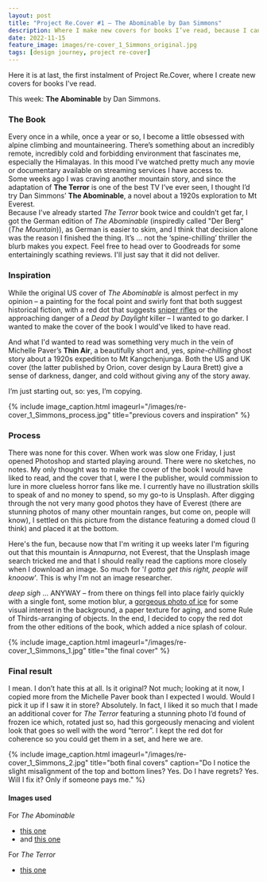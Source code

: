 ```yaml
---
layout: post
title: "Project Re.Cover #1 – The Abominable by Dan Simmons"
description: Where I make new covers for books I’ve read, because I can.
date: 2022-11-15
feature_image: images/re-cover_1_Simmons_original.jpg
tags: [design journey, project re-cover]
---
```


Here it is at last, the first instalment of Project Re.Cover, where I create new covers for books I've read.

This week: **The Abominable** by Dan Simmons.


<!--more-->

### The Book
Every once in a while, once a year or so, I become a little obsessed with alpine climbing and mountaineering. There’s something about an incredibly remote, incredibly cold and forbidding environment that fascinates me, especially the Himalayas. In this mood I’ve watched pretty much any movie or documentary available on streaming services I have access to.<br/>
Some weeks ago I was craving another mountain story, and since the adaptation of **The Terror** is one of the best TV I’ve ever seen, I thought I’d try Dan Simmons’ **The Abominable**, a novel about a 1920s exploration to Mt Everest.<br/>
Because I’ve already started *The Terror* book twice and couldn’t get far, I got the German edition of *The Abominable* (inspiredly called "Der Berg" (*The Mountain*)), as German is easier to skim, and I think that decision alone was the reason I finished the thing. It’s … not the ‘spine-chilling’ thriller the blurb makes you expect. Feel free to head over to Goodreads for some entertainingly scathing reviews. I'll just say that it did not deliver.

### Inspiration
While the original US cover of *The Abominable* is almost perfect in my opinion – a painting for the focal point and swirly font that both suggest historical fiction, with a red dot that suggests [sniper rifles](https://www.imdb.com/title/tt11307814/) or the approaching danger of a *Dead by Daylight* killer – I wanted to go darker. I wanted to make the cover of the book I would’ve liked to have read.

And what I'd wanted to read was something very much in the vein of Michelle Paver’s **Thin Air**, a beautifully short and, yes, *spine-chilling* ghost story about a 1920s expedition to Mt Kangchenjunga. Both the US and UK cover (the latter published by Orion, cover design by Laura Brett) give a sense of darkness, danger, and cold without giving any of the story away.

I’m just starting out, so: yes, I’m copying.

{% include image_caption.html imageurl="/images/re-cover_1_Simmons_process.jpg" title="previous covers and inspiration" %}

### Process
There was none for this cover. When work was slow one Friday, I just opened Photoshop and started playing around. There were no sketches, no notes. My only thought was to make the cover of the book I would have liked to read, and the cover that I, were I the publisher, would commission to lure in more clueless horror fans like me.
I currently have no illustration skills to speak of and no money to spend, so my go-to is Unsplash. After digging through the not very many good photos they have of Everest (there are stunning photos of many other mountain ranges, but come on, people will know), I settled on this picture from the distance featuring a domed cloud (I think) and placed it at the bottom.

Here's the fun, because now that I'm writing it up weeks later I'm figuring out that this mountain is *Annapurna*, not Everest, that the Unsplash image search tricked me and that I should really read the captions more closely when I download an image. So much for '*I gotta get this right, people will knooow*'. This is why I'm not an image researcher.

*deep sigh* ... ANYWAY – from there on things fell into place fairly quickly with a single font, some motion blur, a [gorgeous photo of ice](https://unsplash.com/photos/L0rxoED50k0) for some visual interest in the background, a paper texture for aging, and some Rule of Thirds-arranging of objects. In the end, I decided to copy the red dot from the other editions of the book, which added a nice splash of colour.

{% include image_caption.html imageurl="/images/re-cover_1_Simmons_1.jpg" title="the final cover" %}

### Final result
I mean. I don’t hate this at all. Is it original? Not much; looking at it now, I copied more from the Michelle Paver book than I expected I would. Would I pick it up if I saw it in store? Absolutely.
In fact, I liked it so much that I made an additional cover for *The Terror* featuring a stunning photo I’d found of frozen ice which, rotated just so, had this gorgeously menacing and violent look that goes so well with the word “terror”. I kept the red dot for coherence so you could get them in a set, and here we are.

{% include image_caption.html imageurl="/images/re-cover_1_Simmons_2.jpg" title="both final covers" caption="Do I notice the slight misalignment of the top and bottom lines? Yes. Do I have regrets? Yes. Will I fix it? Only if someone pays me." %}

#### Images used
For *The Abominable*
+ [this one](https://unsplash.com/photos/L0rxoED50k0)
+ and [this one](https://unsplash.com/photos/ebhM0GQ87H8)

For *The Terror*
+ [this one](https://unsplash.com/photos/fPo-MBpWIkk)

